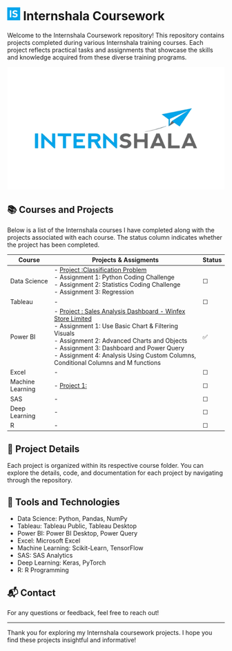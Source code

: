 <h1 align="left"> <img src= "https://github.com/ManjiriSDS/Internshala-Coursework/blob/fc03d92c8d9e78f7d301254f5ddecf84439f0902/unnamed.png" width="30px"> Internshala Coursework </h1> 

Welcome to the Internshala Coursework repository! This repository contains projects completed during various Internshala training courses. Each project reflects practical tasks and assignments that showcase the skills and knowledge acquired from these diverse training programs.

![Logo](internshala.png)

## 📚 Courses and Projects

Below is a list of the Internshala courses I have completed along with the projects associated with each course. The status column indicates whether the project has been completed.

| **Course**           | **Projects & Assigments**                                                                 | **Status** |
|----------------------|-------------------------------------------------------------------------------------|----------------|
| Data Science         | - [Project :Classification Problem](link-to-project) <br> - Assignment 1: Python Coding Challenge <br> - Assignment 2: Statistics Coding Challenge <br> - Assignment 3: Regression  |  &#9744; |
| Tableau              | - | &#9744; |
| Power BI             | - [Project : Sales Analysis Dashboard - Winfex Store Limited](https://github.com/ManjiriSDS/Internshala-Coursework/tree/main/Power%20BI)  <br> - Assignment 1: Use Basic Chart & Filtering Visuals <br> - Assignment 2: Advanced Charts and Objects <br> - Assignment 3: Dashboard and Power Query <br> - Assignment 4: Analysis Using Custom Columns, Conditional Columns and M functions | ✅ |
| Excel                | - | &#9744; |
| Machine Learning     | - [Project 1:](link-to-project) | &#9744; |
| SAS                  | - | &#9744; |
| Deep Learning        | - | &#9744; |
| R                    | - | &#9744; |

## 📁 Project Details

Each project is organized within its respective course folder. You can explore the details, code, and documentation for each project by navigating through the repository.

## 🔧 Tools and Technologies

- Data Science: Python, Pandas, NumPy
- Tableau: Tableau Public, Tableau Desktop
- Power BI: Power BI Desktop, Power Query
- Excel: Microsoft Excel
- Machine Learning: Scikit-Learn, TensorFlow
- SAS: SAS Analytics
- Deep Learning: Keras, PyTorch
- R: R Programming

## 📬 Contact

For any questions or feedback, feel free to reach out!

---

Thank you for exploring my Internshala coursework projects. I hope you find these projects insightful and informative!
